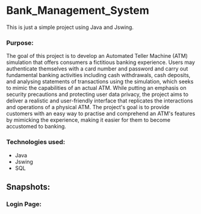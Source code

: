 # Bank_Management_System
 This is just a simple project using Java and Jswing.
 ### Purpose:
 The goal of this project is to develop an Automated Teller Machine (ATM) simulation that offers consumers a fictitious banking experience. Users may authenticate themselves with a card number and password and carry out fundamental banking activities including cash withdrawals, cash deposits, and analysing statements of transactions using the simulation, which seeks to mimic the capabilities of an actual ATM. While putting an emphasis on security precautions and protecting user data privacy, the project aims to deliver a realistic and user-friendly interface that replicates the interactions and operations of a physical ATM. The project's goal is to provide customers with an easy way to practise and comprehend an ATM's features by mimicking the experience, making it easier for them to become accustomed to banking.
### Technologies used:
 - Java
 - Jswing
 - SQL
## Snapshots:
### Login Page:




